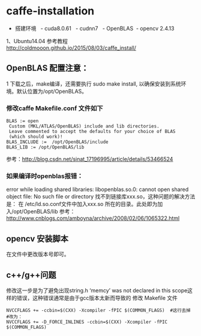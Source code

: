 # caffe-installation
- 搭建环境
   - cuda8.0.61
   - cudnn7
   - OpenBLAS
   - opencv 2.4.13

1、Ubuntu14.04 参考教程 http://coldmooon.github.io/2015/08/03/caffe_install/

## OpenBLAS 配置注意：

1 下载之后，make编译，还需要执行 sudo make install, 以确保安装到系统环境。默认位置为/opt/OpenBLAS。

### 修改caffe Makefile.conf 文件如下

```
BLAS := open
 Custom (MKL/ATLAS/OpenBLAS) include and lib directories.
 Leave commented to accept the defaults for your choice of BLAS
 (which should work)!
BLAS_INCLUDE :=  /opt/OpenBLAS/include
BLAS_LIB := /opt/OpenBLAS/lib
```

参考：http://blog.csdn.net/sinat_17196995/article/details/53466524

### 如果编译时openblas报错：
error while loading shared libraries: libopenblas.so.0: cannot open shared object file: No such file or directory
找不到链接库xxx.so，这种问题的解决方法是：
在 /etc/ld.so.conf文件中加入xxx.so 所在的目录。此处即为加入/opt/OpenBLAS/lib
参考：http://www.cnblogs.com/amboyna/archive/2008/02/06/1065322.html

## opencv 安装脚本
在文件中更改版本号即可。

## c++/g++问题
修改这一步是为了避免出现string.h ‘memcy’ was not declared in this scope这样的错误，这种错误通常是由于gcc版本太新而导致的
修改 Makefile 文件
```
NVCCFLAGS += -ccbin=$(CXX) -Xcompiler -fPIC $(COMMON_FLAGS)  #这行去掉
#改为：
NVCCFLAGS += -D_FORCE_INLINES -ccbin=$(CXX) -Xcompiler -fPIC $(COMMON_FLAGS)
```
